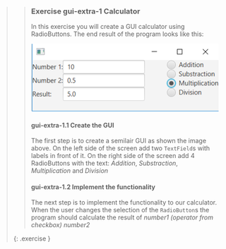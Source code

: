 >>### Exercise gui-extra-1 Calculator
>>
>>In this exercise you will create a GUI calculator using RadioButtons. The end result of the program looks like this:
>>
>> ![End result calculator](images/exercise_1-1-Calculator.png)
>>
>>#### gui-extra-1.1 Create the GUI
>>
>> The first step is to create a semilair GUI as shown the image above. On the left side of the screen add two `TextField`s with labels in front of it. On the right side of the screen add 4 RadioButtons with the text: *Addition*, *Substraction*, *Multiplication* and *Division*
>>
>>#### gui-extra-1.2 Implement the functionality
>>
>> The next step is to implement the functionality to our calculator.  When the user changes the selection of the `RadioButton`s the program should calculate the result of *number1 (operator from checkbox) number2*
>>
>{: .exercise }
